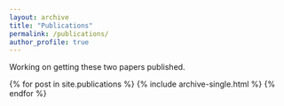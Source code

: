 ```yaml
---
layout: archive
title: "Publications"
permalink: /publications/
author_profile: true
---
```

Working on getting these two papers published.

{% for post in site.publications %}
  {% include archive-single.html %}
{% endfor %}
